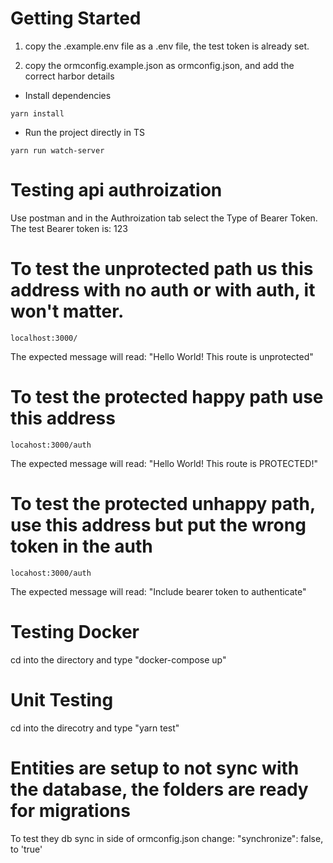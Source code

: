 # Getting Started

1. copy the .example.env file as a .env file, the test token is already set.

2. copy the ormconfig.example.json as ormconfig.json, and add the correct harbor details

-   Install dependencies

```
yarn install

```

-   Run the project directly in TS

```
yarn run watch-server
```

# Testing api authroization

Use postman and in the Authroization tab select the Type of Bearer Token. The test Bearer token is: 123

# To test the unprotected path us this address with no auth or with auth, it won't matter.

```
localhost:3000/
```

The expected message will read:
"Hello World! This route is unprotected"

# To test the protected happy path use this address

```
locahost:3000/auth
```

The expected message will read:
"Hello World! This route is PROTECTED!"

# To test the protected unhappy path, use this address but put the wrong token in the auth

```
locahost:3000/auth
```

The expected message will read:
"Include bearer token to authenticate"

# Testing Docker

cd into the directory and type "docker-compose up"

# Unit Testing

cd into the direcotry and type "yarn test"

# Entities are setup to not sync with the database, the folders are ready for migrations

To test they db sync in side of ormconfig.json change: "synchronize": false, to 'true'
